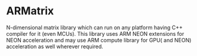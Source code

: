 # ARMatrix
N-dimensional matrix library which can run on any platform having C++ compiler for it (even MCUs). This library uses ARM NEON extensions for NEON acceleration and may use ARM compute library for GPU( and NEON) acceleration as well wherever required.
